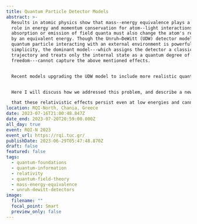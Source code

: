 ```yaml
---
title: Quantum Particle Detector Models
abstract: >-
  Results in atomic physics show that mass--energy equivalence plays a crucial
  role in energy and momentum conservation for atom--light interactions:
  absorption or emission of field quanta must also change the atom's rest mass
  by an equivalent energy. Though the Unruh–DeWitt (UDW) detector model of a
  quantum particle interacting with an external environment is powerful in its
  simplicity, the dominant model---which assigns the detector a classical
  trajectory and treats only the internal state as a quantum degree of
  freedom---cannot capture the above mentioned effects.


  Recent models upgrading the UDW model to include more realistic quantum descriptions of the centre of mass have described the detector as either moving in superposition along classical trajectories, or dynamically evolving under a non-relativistic Hamiltonian. These have led to interesting results relating to themalisation and entanglement harvesting, but they too are unable to capture the mass-energy effects we desire.


  Here I will discuss how we addressed this problem, and describe a new detector model which leverages the simplicity of the UDW model while also incorporating quantisation of the detector's mass-energy to allow mass changes due to emission/absorption. I show

  that these relativistic effects persist even at low energies and cannot be ignored unless all centre of mass dynamics is ignored. I will also show how our new model compares to the previous models with classical CoM and quantum CoM, as well as the detector in a superposition of trajectories, and discuss particular effects that arise due to mass--energy equivalence. I will then present a further step we have taken, in which such a detector with a variable mass has ground and excited states in superposition, producing a model where the detector can be interpreted as a quantum clock weakly interacting with its environment. 
location: RQI-North, Chania, Greece
date: 2023-07-16T21:00:48.847Z
date_end: 2023-07-20T20:59:00.000Z
all_day: true
event: RQI-N 2023
event_url: https://rqi.tuc.gr/
publishDate: 2023-06-29T05:47:48.870Z
draft: false
featured: false
tags:
  - quantum-foundations
  - quantum-information
  - relativity
  - quantum-field-theory
  - mass-energy-equivalence
  - unruh-dewitt-detectors
image:
  filename: ""
  focal_point: Smart
  preview_only: false
---
```

